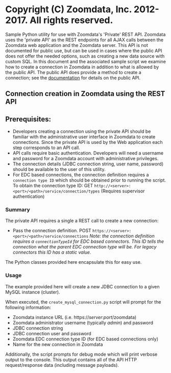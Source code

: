 # Copyright (C) Zoomdata, Inc. 2012-2017. All rights reserved.

Sample Python utility for use with Zoomdata's 'Private' REST API.  Zoomdata uses the 'private API' as the REST endpoints for all AJAX calls between the Zoomdata web application and the Zoomdata server.  This API is not documented for public use, but can be used in cases where the public API does not offer the needed options, such as creating a new data source with custom SQL.  In this document and the associated sample script we examine how to create a connection in Zoomdata in addition to what is allowed by the public API.  The public API does provide a method to create a connection; see the [documentation](https://developer.zoomdata.com/2.2/docs/rest-api/#!/connection-controller/updateConnectionUsingPUT) for details on the public API.

## Connection creation in Zoomdata using the REST API
## Prerequisites:
* Developers creating a connection using the private API should be familiar with the administrative user interface in Zoomdata to create connections.  Since the private API is used by the Web application each step corresponds to an API call.
* API calls require basic authentication.  Developers will need a username and password for a Zoomdata account with administrative privileges.
* The connection details (JDBC connection string, user name, password) should be available to the user of this utility.
* For EDC based connections, the connection definition requires a `connection type ID` which should be obtained prior to running the script. To obtain the connection type ID: GET `http://<server>:<port>/<path>/service/connection/types` (Requires supervisor authentication)

### Summary
The private API requires a single a REST call to create a new connection:

* Pass the connection definition.  POST `https://<server>:<port>/<path>/service/connections`
  _Note: the connection definition requires a `connectionTypeId` for EDC based connectors. This ID tells the connection what the parent EDC connection type will be. For legacy connectors this ID has a static value._

The Python classes provided here encapsulate this for easy use.

### Usage
The example provided here will create a new JDBC connection to a given MySQL instance (cluster).

When executed, the `create_mysql_connection.py` script will prompt for the following information:

* Zoomdata instance URL (i.e. https://_server_:_port_/zoomdata)
* Zoomdata administrator username (typically _admin_) and password
* JDBC connection string
* JDBC connection user and password
* Zoomdata EDC connection type ID (for EDC based connections only)
* Name for the new connection in Zoomdata


Additionally, the script prompts for debug mode which will print verbose output to the console. This output contains all of the API HTTP request/response data (including message payloads).
